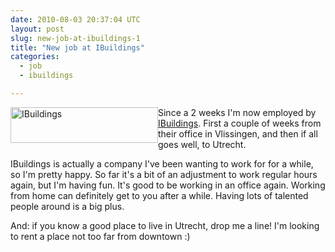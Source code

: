 ```yaml
---
date: 2010-08-03 20:37:04 UTC
layout: post
slug: new-job-at-ibuildings-1
title: "New job at IBuildings"
categories:
  - job
  - ibuildings

---
```

<div style="float: left"><a href="http://www.ibuildings.co.uk"><img alt="IBuildings" src="http://www.rooftopsolutions.nl/blog/user/files/logos/ibuildings_logo_small.jpg" width="236" height="57" /></a></div>

<p>Since a 2 weeks I'm now employed by <a href="http://www.ibuildings.co.uk/">IBuildings</a>. First a couple of weeks from their office in Vlissingen, and then if all goes well, to Utrecht.</p>

<p>IBuildings is actually a company I've been wanting to work for for a while, so I'm pretty happy. So far it's a bit of an adjustment to work regular hours again, but I'm having fun. It's good to be working in an office again. Working from home can definitely get to you after a while. Having lots of talented people around is a big plus.</p>

<p>And: if you know a good place to live in Utrecht, drop me a line! I'm looking to rent a place not too far from downtown :)</p>